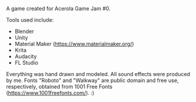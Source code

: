A game created for Acerola Game Jam #0.

Tools used include:
- Blender
- Unity
- Material Maker (https://www.materialmaker.org/)
- Krita
- Audacity
- FL Studio

Everything was hand drawn and modeled. All sound effects were produced by me. Fonts "Roboto" and "Walkway" are public domain and free use, respectively, obtained from 1001 Free Fonts (https://www.1001freefonts.com/). :)
